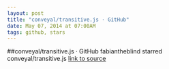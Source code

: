 ```yaml
---
layout: post
title: "conveyal/transitive.js · GitHub"
date: May 07, 2014 at 07:00AM
tags: github, stars
---
```

##conveyal/transitive.js · GitHub
fabiantheblind starred conveyal/transitive.js
[link to source](http://ift.tt/1hYMnGK) 
